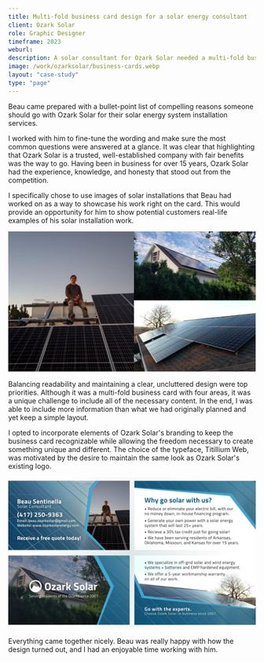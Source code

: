 ```yaml
---
title: Multi-fold business card design for a solar energy consultant
client: Ozark Solar
role: Graphic Designer
timeframe: 2023
weburl:
description: A solar consultant for Ozark Solar needed a multi-fold business card to give out to residents in the area that might be interested in having a solar energy system installed. I sat down with Beau to understand their services and create a unique yet clear business card design.
image: /work/ozarksolar/business-cards.webp
layout: "case-study"
type: "page"
---
```


Beau came prepared with a bullet-point list of compelling reasons someone should go with Ozark Solar for their solar energy system installation services. 

I worked with him to fine-tune the wording and make sure the most common questions were answered at a glance. It was clear that highlighting that Ozark Solar is a trusted, well-established company with fair benefits was the way to go. Having been in business for over 15 years, Ozark Solar had the experience, knowledge, and honesty that stood out from the competition.

I specifically chose to use images of solar installations that Beau had worked on as a way to showcase his work right on the card. This would provide an opportunity for him to show potential customers real-life examples of his solar installation work.

![Solar installations](/work/ozarksolar/images.jpg "Beau's solar installations")

Balancing readability and maintaining a clear, uncluttered design were top priorities. Although it was a multi-fold business card with four areas, it was a unique challenge to include all of the necessary content. In the end, I was able to include more information than what we had originally planned and yet keep a simple layout.

I opted to incorporate elements of Ozark Solar's branding to keep the business card recognizable while allowing the freedom necessary to create something unique and different. The choice of the typeface, Titillium Web, was motivated by the desire to maintain the same look as Ozark Solar's existing logo.

![The sides of the business card](/work/ozarksolar/business-card-design-sides.webp "The four sides of the business card")

Everything came together nicely. Beau was really happy with how the design turned out, and I had an enjoyable time working with him.